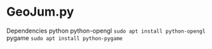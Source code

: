 # GeoJum.py

Dependencies
python
python-opengl
`sudo apt install python-opengl`
pygame
`sudo apt install python-pygame`